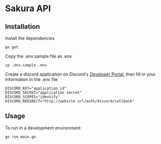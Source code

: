 # Sakura API

## Installation
Install the dependencies
```
go get
```
Copy the .env.sample file as .env
```
cp .env.sample .env
```
Create a discord application on Discord's [Developer Portal](https://discordapp.com/developers/applications), then fill in your information in the .env file
```
DISCORD_KEY="application id"
DISCORD_SECRET="application secret"
DISCORD_SCOPES="identify"
DISCORD_REDIRECT="http://website url/auth/discord/callback"
```

## Usage
To run in a development environment:
```
go run main.go
```